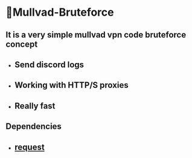 # 🔑Mullvad-Bruteforce
## It is a very simple mullvad vpn code bruteforce concept
- ## Send discord logs
- ## Working with HTTP/S proxies
- ## Really fast
## Dependencies

- ## [request](https://github.com/request/request)